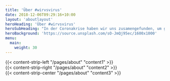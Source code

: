 ```yaml
---
title: 'Über #wirvsvirus'
date: 2018-12-06T09:29:16+10:00
layout: 'aboutlayout'
heroHeading: 'Über #wirvsvirus'
heroSubHeading: "In der Coronakrise haben wir uns zusamengefunden, um gemeinsam Lösungen für Alle zu entwickeln"
heroBackground: 'https://source.unsplash.com/sO-JmQj95ec/1600x1000'
menu:
  main:
    weight: 30
---
```


<div>
{{< content-strip-left "/pages/about" "content1" >}}
</div>
<div>
{{< content-strip-right "/pages/about" "content2" >}}
</div>
<div>
{{< content-strip-center "/pages/about" "content3" >}}
</div>
